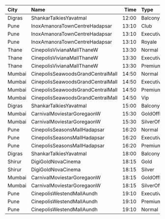 | City   | Name                              |  Time | Type          | Price | Capacity | Booked |
| :----- | :-------------------------------- | ----: | :------------ | ----: | -------: | -----: |
| Digras | ShankarTalkiesYavatmal            | 12:00 | Balcony       |  120₹ |       50 |     50 |
| Pune   | InoxAmanoraTownCentreHadapsar     | 13:10 | Club          |  112₹ |       52 |      0 |
| Pune   | InoxAmanoraTownCentreHadapsar     | 13:10 | Executive     |  112₹ |       10 |      0 |
| Pune   | InoxAmanoraTownCentreHadapsar     | 13:10 | Royale        |  190₹ |        2 |      0 |
| Thane  | CinepolisVivianaMallThaneW        | 13:30 | Normal        |  160₹ |       27 |     14 |
| Thane  | CinepolisVivianaMallThaneW        | 13:30 | Executive     |  160₹ |      104 |     52 |
| Thane  | CinepolisVivianaMallThaneW        | 13:30 | Premium       |  160₹ |       46 |     23 |
| Mumbai | CinepolisSeawoodsGrandCentralMall | 14:50 | Normal        |  140₹ |       16 |      0 |
| Mumbai | CinepolisSeawoodsGrandCentralMall | 14:50 | Executive     |  140₹ |       35 |      4 |
| Mumbai | CinepolisSeawoodsGrandCentralMall | 14:50 | Premium       |  140₹ |       28 |      4 |
| Mumbai | CinepolisSeawoodsGrandCentralMall | 14:50 | Vip           |  230₹ |        7 |      6 |
| Digras | ShankarTalkiesYavatmal            | 15:00 | Balcony       |  120₹ |       50 |     50 |
| Mumbai | CarnivalMoviestarGoregaonW        | 15:30 | GoldOffline   |  110₹ |       23 |      7 |
| Mumbai | CarnivalMoviestarGoregaonW        | 15:30 | SilverOffline |  110₹ |       13 |      0 |
| Pune   | CinepolisSeasonsMallHadapsar      | 16:20 | Normal        |  110₹ |       14 |      0 |
| Pune   | CinepolisSeasonsMallHadapsar      | 16:20 | Executive     |  110₹ |       49 |     22 |
| Pune   | CinepolisSeasonsMallHadapsar      | 16:20 | Premium       |  110₹ |       15 |     10 |
| Digras | ShankarTalkiesYavatmal            | 18:00 | Balcony       |  120₹ |       50 |     50 |
| Shirur | DigiGoldNovaCinema                | 18:15 | Gold          |  150₹ |      100 |      0 |
| Shirur | DigiGoldNovaCinema                | 18:15 | Silver        |  130₹ |      100 |      0 |
| Mumbai | CarnivalMoviestarGoregaonW        | 18:15 | GoldOffline   |  110₹ |       26 |      4 |
| Mumbai | CarnivalMoviestarGoregaonW        | 18:15 | SilverOffline |  110₹ |       10 |      0 |
| Pune   | CinepolisWestendMallAundh         | 19:10 | Executive     |  150₹ |       38 |      0 |
| Pune   | CinepolisWestendMallAundh         | 19:10 | Premium       |  150₹ |       25 |      0 |
| Pune   | CinepolisWestendMallAundh         | 19:10 | Normal        |  150₹ |       11 |      0 |